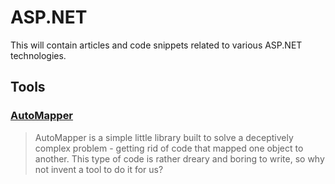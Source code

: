 # ASP.NET

This will contain articles and code snippets related to various ASP.NET technologies.

## Tools

### [AutoMapper](Tools/AutoMapper/README.md)

>AutoMapper is a simple little library built to solve a deceptively complex problem - getting rid of code that mapped one object to another. This type of code is rather dreary and boring to write, so why not invent a tool to do it for us?
